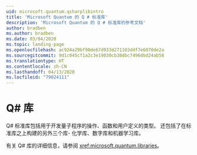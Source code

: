 ```yaml
---
uid: microsoft.quantum.qsharplibintro
title: 'Microsoft Quantum 的 Q # 标准库'
description: 'Microsoft Quantum 的 Q # 标准库的参考文档'
author: bradben
ms.author: bradben
ms.date: 03/04/2020
ms.topic: landing-page
ms.openlocfilehash: ac924a29bf90de67d933d271103ddf7e6078de2a
ms.sourcegitcommit: 9d1c045cf1a2c3e19030cb38dbc7496dbd24ab58
ms.translationtype: HT
ms.contentlocale: zh-CN
ms.lasthandoff: 04/13/2020
ms.locfileid: "79024111"
---
```

# <a name="q-libraries"></a>Q# 库 #

Q# 标准库包括用于开发量子程序的操作、函数和用户定义的类型。 还包括了在标准库之上构建的另外三个库- 化学库、数字库和机器学习库。

有关 Q# 库的详细信息，请参阅 <xref:microsoft.quantum.libraries>。
